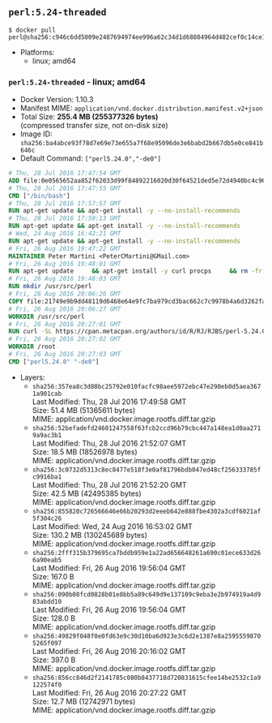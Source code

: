 ## `perl:5.24-threaded`

```console
$ docker pull perl@sha256:c946c6dd5009e2487694974ee996a62c34d1d68804964d482cef0c14ce17b259
```

-	Platforms:
	-	linux; amd64

### `perl:5.24-threaded` - linux; amd64

-	Docker Version: 1.10.3
-	Manifest MIME: `application/vnd.docker.distribution.manifest.v2+json`
-	Total Size: **255.4 MB (255377326 bytes)**  
	(compressed transfer size, not on-disk size)
-	Image ID: `sha256:ba4abce93f78d7e69e73e655a7f68e95096de3e6babd2b667db5e0ce841b646c`
-	Default Command: `["perl5.24.0","-de0"]`

```dockerfile
# Thu, 28 Jul 2016 17:47:54 GMT
ADD file:0e0565652aa852f62033d99f84892216020d30f64521ded5e72d4940bc4c9697 in /
# Thu, 28 Jul 2016 17:47:55 GMT
CMD ["/bin/bash"]
# Thu, 28 Jul 2016 17:57:57 GMT
RUN apt-get update && apt-get install -y --no-install-recommends 		ca-certificates 		curl 		wget 	&& rm -rf /var/lib/apt/lists/*
# Thu, 28 Jul 2016 17:59:13 GMT
RUN apt-get update && apt-get install -y --no-install-recommends 		bzr 		git 		mercurial 		openssh-client 		subversion 				procps 	&& rm -rf /var/lib/apt/lists/*
# Wed, 24 Aug 2016 16:42:21 GMT
RUN apt-get update && apt-get install -y --no-install-recommends 		autoconf 		automake 		bzip2 		file 		g++ 		gcc 		imagemagick 		libbz2-dev 		libc6-dev 		libcurl4-openssl-dev 		libdb-dev 		libevent-dev 		libffi-dev 		libgeoip-dev 		libglib2.0-dev 		libjpeg-dev 		libkrb5-dev 		liblzma-dev 		libmagickcore-dev 		libmagickwand-dev 		libmysqlclient-dev 		libncurses-dev 		libpng-dev 		libpq-dev 		libreadline-dev 		libsqlite3-dev 		libssl-dev 		libtool 		libwebp-dev 		libxml2-dev 		libxslt-dev 		libyaml-dev 		make 		patch 		xz-utils 		zlib1g-dev 	&& rm -rf /var/lib/apt/lists/*
# Fri, 26 Aug 2016 19:47:22 GMT
MAINTAINER Peter Martini <PeterCMartini@GMail.com>
# Fri, 26 Aug 2016 19:48:01 GMT
RUN apt-get update     && apt-get install -y curl procps     && rm -fr /var/lib/apt/lists/*
# Fri, 26 Aug 2016 19:48:03 GMT
RUN mkdir /usr/src/perl
# Fri, 26 Aug 2016 20:06:26 GMT
COPY file:21749e9b9dd48119d6468e64e9fc7ba979cd3bac662c7c9978b4a6d3262fa809 in /usr/src/perl/
# Fri, 26 Aug 2016 20:06:27 GMT
WORKDIR /usr/src/perl
# Fri, 26 Aug 2016 20:27:01 GMT
RUN curl -SL https://cpan.metacpan.org/authors/id/R/RJ/RJBS/perl-5.24.0.tar.bz2 -o perl-5.24.0.tar.bz2     && echo '298fa605138c1a00dab95643130ae0edab369b4d *perl-5.24.0.tar.bz2' | sha1sum -c -     && tar --strip-components=1 -xjf perl-5.24.0.tar.bz2 -C /usr/src/perl     && rm perl-5.24.0.tar.bz2     && cat *.patch | patch -p1     && ./Configure -Dusethreads -Duse64bitall -Duseshrplib  -des     && make -j$(nproc)     && TEST_JOBS=$(nproc) make test_harness     && make install     && cd /usr/src     && curl -LO https://raw.githubusercontent.com/miyagawa/cpanminus/master/cpanm     && chmod +x cpanm     && ./cpanm App::cpanminus     && rm -fr ./cpanm /root/.cpanm /usr/src/perl /tmp/*
# Fri, 26 Aug 2016 20:27:02 GMT
WORKDIR /root
# Fri, 26 Aug 2016 20:27:03 GMT
CMD ["perl5.24.0" "-de0"]
```

-	Layers:
	-	`sha256:357ea8c3d80bc25792e010facfc98aee5972ebc47e290eb0d5aea3671a901cab`  
		Last Modified: Thu, 28 Jul 2016 17:49:58 GMT  
		Size: 51.4 MB (51365611 bytes)  
		MIME: application/vnd.docker.image.rootfs.diff.tar.gzip
	-	`sha256:52befadefd24601247558f63fcb2ccd96b79cbc447a148ea1d0aa2719a9ac3b1`  
		Last Modified: Thu, 28 Jul 2016 21:52:07 GMT  
		Size: 18.5 MB (18526978 bytes)  
		MIME: application/vnd.docker.image.rootfs.diff.tar.gzip
	-	`sha256:3c0732d5313c8ec8477e518f3e0af81796bdb047ed48cf256333785fc9916ba1`  
		Last Modified: Thu, 28 Jul 2016 21:52:20 GMT  
		Size: 42.5 MB (42495385 bytes)  
		MIME: application/vnd.docker.image.rootfs.diff.tar.gzip
	-	`sha256:855820c726566646e66b20293d2eeeb642e888fbe4302a3cdf6021af5f304c26`  
		Last Modified: Wed, 24 Aug 2016 16:53:02 GMT  
		Size: 130.2 MB (130245689 bytes)  
		MIME: application/vnd.docker.image.rootfs.diff.tar.gzip
	-	`sha256:2fff315b379695ca7bddb959e1a22ad656648261a690c01ece633d266a90eab5`  
		Last Modified: Fri, 26 Aug 2016 19:56:04 GMT  
		Size: 167.0 B  
		MIME: application/vnd.docker.image.rootfs.diff.tar.gzip
	-	`sha256:090b08fcd0828b01e8bb5a89c649d9e137109c9eba3e2b974919a4d983abdd10`  
		Last Modified: Fri, 26 Aug 2016 19:56:04 GMT  
		Size: 128.0 B  
		MIME: application/vnd.docker.image.rootfs.diff.tar.gzip
	-	`sha256:49829f048f0e0fd63e9c30d10ba6d923e3c6d2e1387e8a25955598705265f097`  
		Last Modified: Fri, 26 Aug 2016 20:16:02 GMT  
		Size: 397.0 B  
		MIME: application/vnd.docker.image.rootfs.diff.tar.gzip
	-	`sha256:856cc846d2f2141785c080b8437718d720831615cfee14be2532c1a9122574f0`  
		Last Modified: Fri, 26 Aug 2016 20:27:22 GMT  
		Size: 12.7 MB (12742971 bytes)  
		MIME: application/vnd.docker.image.rootfs.diff.tar.gzip
